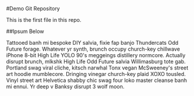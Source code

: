 #Demo Git Repository

This is the first file in this repo.

##Ipsum Below

Tattooed banh mi bespoke DIY salvia, fixie fap banjo Thundercats Odd Future forage.  Whatever yr synth, brunch occupy church-key chillwave iPhone 8-bit High Life YOLO 90's meggeings distillery normcore. Actually disrupt brunch, mlkshk High Life Odd Future salvia Willimasburg tote gab.  Portland swag viral cliche, kitsch narwhal Tonx vegan McSweeney's street art hoodie mumblecore. Dringing vinegar church-key plaid XOXO tousled.  Vinyl street art Helvetica shabby chic swag four loko master cleanse banh mi ennui.  Yr deep v Banksy disrupt 3 wolf moon.
